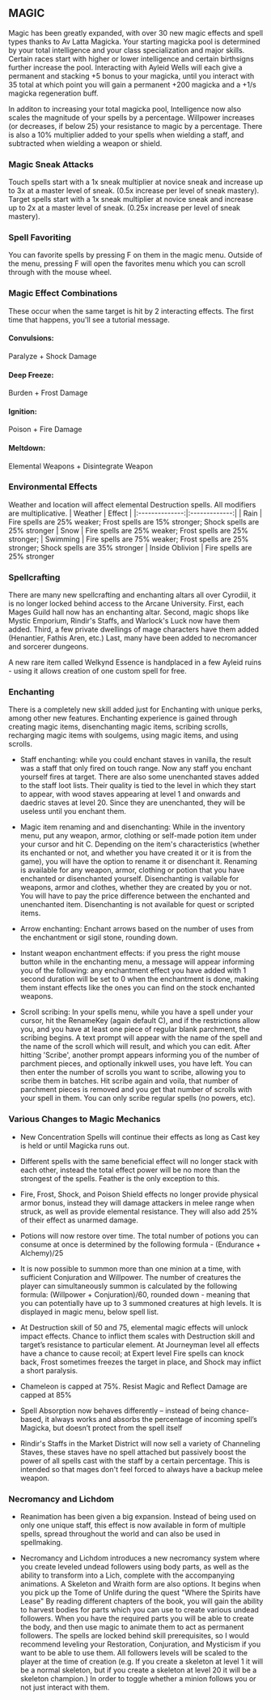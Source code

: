 ## MAGIC

Magic has been greatly expanded, with over 30 new magic effects and spell types thanks to Av Latta Magicka. Your starting magicka pool is determined by your total intelligence and your class specialization and major skills. Certain races start with higher or lower intelligence and certain birthsigns further increase the pool. Interacting with Ayleid Wells will each give a permanent and stacking +5 bonus to your magicka, until you interact with 35 total at which point you will gain a permanent +200 magicka and a +1/s magicka regeneration buff.

In additon to increasing your total magicka pool, Intelligence now also scales the magnitude of your spells by a percentage. Willpower increases (or decreases, if below 25) your resistance to magic by a percentage. There is also a 10% multiplier added to your spells when wielding a staff, and subtracted when wielding a weapon or shield.

### Magic Sneak Attacks
Touch spells start with a 1x sneak multiplier at novice sneak and increase up to 3x at a master level of sneak. (0.5x increase per level of sneak mastery).
Target spells start with a 1x sneak multiplier at novice sneak and increase up to 2x at a master level of sneak. (0.25x increase per level of sneak mastery).

### Spell Favoriting 
You can favorite spells by pressing F on them in the magic menu. Outside of the menu, pressing F will open the favorites menu which you can scroll through with the mouse wheel. 

### Magic Effect Combinations
These occur when the same target is hit by 2 interacting effects. The first time that happens, you'll see a tutorial message.

#### Convulsions:
Paralyze + Shock Damage

#### Deep Freeze:
Burden + Frost Damage

#### Ignition:
Poison + Fire Damage

#### Meltdown:
Elemental Weapons + Disintegrate Weapon

### Environmental Effects
Weather and location will affect elemental Destruction spells. All modifiers are multiplicative.
| Weather    | Effect | 
|:--------------:|:-------------:|
| Rain | Fire spells are 25% weaker; Frost spells are 15% stronger; Shock spells are 25% stronger
| Snow | Fire spells are 25% weaker; Frost spells are 25% stronger;
| Swimming | Fire spells are 75% weaker; Frost spells are 25% stronger; Shock spells are 35% stronger
| Inside Oblivion | Fire spells are 25% stronger

### Spellcrafting
There are many new spellcrafting and enchanting altars all over Cyrodiil, it is no longer locked behind access to the Arcane University. First, each Mages Guild hall now has an enchanting altar. Second, magic shops like Mystic Emporium, Rindir's Staffs, and Warlock's Luck now have them added.  Third, a few private dwellings of mage characters have them added (Henantier, Fathis Aren, etc.)  Last, many have been added to necromancer and sorcerer dungeons.

A new rare item called Welkynd Essence is handplaced in a few Ayleid ruins - using it allows creation of one custom spell for free.

### Enchanting

There is a completely new skill added just for Enchanting with unique perks, among other new features. Enchanting experience is gained through creating magic items, disenchanting magic items, scribing scrolls, recharging magic items with soulgems, using magic items, and using scrolls.

- Staff enchanting: while you could enchant staves in vanilla, the result was a staff that only fired on touch range. Now any staff you enchant yourself fires at target. There are also some unenchanted staves added to the staff loot lists. Their quality is tied to the level in which they start to appear, with wood staves appearing at level 1 and onwards and daedric staves at level 20. Since they are unenchanted, they will be useless until you enchant them.

- Magic item renaming and and disenchanting: While in the inventory menu, put any weapon, armor, clothing or self-made potion item under your cursor and hit C. Depending on the item's characteristics (whether its enchanted or not, and whether you have created it or it is from the game), you will have the option to rename it or disenchant it. Renaming is available for any weapon, armor, clothing or potion that you have enchanted or disenchanted yourself. Disenchanting is vailable for weapons, armor and clothes, whether they are created by you or not. You will have to pay the price difference between the enchanted and unenchanted item. Disenchanting is not available for quest or scripted items.

- Arrow enchanting: Enchant arrows based on the number of uses from the enchantment or sigil stone, rounding down.

- Instant weapon enchantment effects: if you press the right mouse button while in the enchanting menu, a message will appear informing you of the following: any enchantment effect you have added with 1 second duration will be set to 0 when the enchantment is done, making them instant effects like the ones you can find on the stock enchanted weapons.

- Scroll scribing: In your spells menu, while you have a spell under your cursor, hit the RenameKey (again default C), and if the restrictions allow you, and you have at least one piece of regular blank parchment, the scribing begins. A text prompt will appear with the name of the spell and the name of the scroll which will result, and which you can edit. After hitting 'Scribe', another prompt appears informing you of the number of parchment pieces, and optionally inkwell uses, you have left. You can then enter the number of scrolls you want to scribe, allowing you to scribe them in batches. Hit scribe again and voila, that number of parchment pieces is removed and you get that number of scrolls with your spell in them. You can only scribe regular spells (no powers, etc).

### Various Changes to Magic Mechanics

- New Concentration Spells will continue their effects as long as Cast key is held or until Magicka runs out.

- Different spells with the same beneficial effect will no longer stack with each other, instead the total effect power will be no more than the strongest of the spells. Feather is the only exception to this.

- Fire, Frost, Shock, and Poison Shield effects no longer provide physical armor bonus, instead they will damage attackers in melee range when struck, as well as provide elemental resistance. They will also add 25% of their effect as unarmed damage.

- Potions will now restore over time. The total number of potions you can consume at once is determined by the following formula - (Endurance + Alchemy)/25

- It is now possible to summon more than one minion at a time, with sufficient Conjuration and Willpower. The number of creatures the player can simultaneously summon is calculated by the following formula: (Willpower + Conjuration)/60, rounded down - meaning that you can potentially have up to 3 summoned creatures at high levels. It is displayed in magic menu, below spell list.

- At Destruction skill of 50 and 75, elemental magic effects will unlock impact effects. Chance to inflict them scales with Destruction skill and target’s resistance to particular element. At Journeyman level all effects have a chance to cause recoil; at Expert level Fire spells can knock back, Frost sometimes freezes the target in place, and Shock may inflict a short paralysis.

- Chameleon is capped at 75%. Resist Magic and Reflect Damage are capped at 85%

- Spell Absorption now behaves differently – instead of being chance-based, it always works and absorbs the percentage of incoming spell’s Magicka, but doesn’t protect from the spell itself

- Rindir's Staffs in the Market District will now sell a variety of Channeling Staves, these staves have no spell attached but passively boost the power of all spells cast with the staff by a certain percentage. This is intended so that mages don't feel forced to always have a backup melee weapon.

### Necromancy and Lichdom

- Reanimation has been given a big expansion. Instead of being used on only one unique staff, this effect is now available in form of multiple spells, spread throughout the world and can also be used in spellmaking.

- Necromancy and Lichdom introduces a new necromancy system where you create leveled undead followers using body parts, as well as the ability to transform into a Lich, complete with the accompanying animations. A Skeleton and Wraith form are also options. It begins when you pick up the Tome of Unlife during the quest "Where the Spirits have Lease" By reading different chapters of the book, you will gain the ability to harvest bodies for parts which you can use to create various undead followers. When you have the required parts you will be able to create the body, and then use magic to animate them to act as permanent followers. The spells are locked behind skill prerequisites, so I would recommend leveling your Restoration, Conjuration, and Mysticism if you want to be able to use them. All followers levels will be scaled to the player at the time of creation (e.g. If you create a skeleton at level 1 it will be a normal skeleton, but if you create a skeleton at level 20 it will be a skeleton champion.) In order to toggle whether a minion follows you or not just interact with them.
